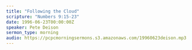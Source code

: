 ```yaml
---
title: "Following the Cloud"
scripture: "Numbers 9:15-23"
date: 1996-06-23T00:00:00Z
speaker: Pete Deison
sermon_type: morning
audio: https://pcpcmorningsermons.s3.amazonaws.com/19960623deison.mp3 
---
```




